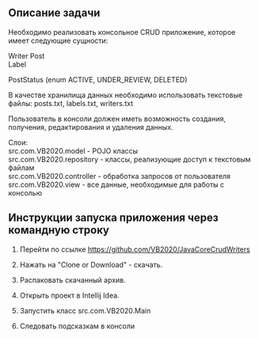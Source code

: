 ## Описание задачи

Необходимо реализовать консольное CRUD приложение, которое имеет следующие сущности:

Writer
Post  
Label


PostStatus (enum ACTIVE, UNDER_REVIEW, DELETED)


В качестве хранилища данных необходимо использовать текстовые файлы:
posts.txt, labels.txt, writers.txt

Пользователь в консоли должен иметь возможность создания, получения, редактирования и удаления данных.

Слои:    
src.com.VB2020.model - POJO клаcсы   
src.com.VB2020.repository - классы, реализующие доступ к текстовым файлам  
src.com.VB2020.controller - обработка запросов от пользователя   
src.com.VB2020.view - все данные, необходимые для работы с консолью

## Инструкции запуска приложения через командную строку

1) Перейти по ссылке https://github.com/VB2020/JavaCoreCrudWriters

2) Нажать на "Clone or Download" - скачать.

3) Распаковать скачанный архив.

4) Открыть проект в Intellij Idea.

5) Запустить класс src.com.VB2020.Main

6) Следовать подсказкам в консоли